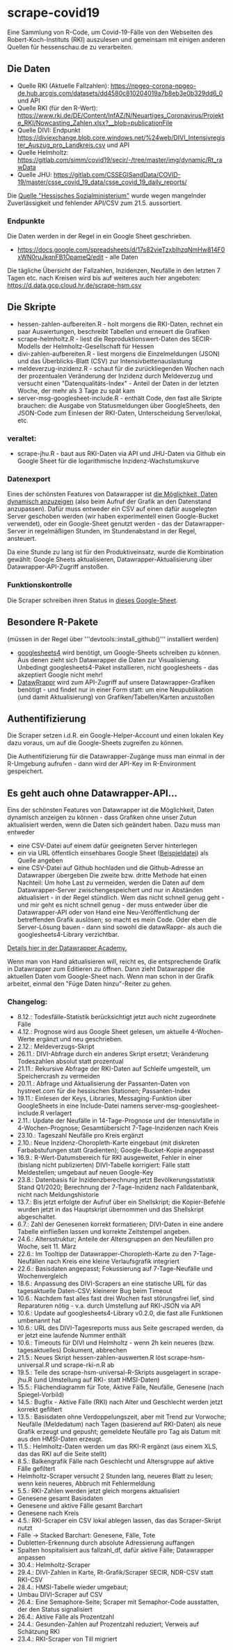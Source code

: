 # scrape-covid19
Eine Sammlung von R-Code, um Covid-19-Fälle von den Webseiten des Robert-Koch-Instituts (RKI) auszulesen und gemeinsam mit einigen anderen Quellen für hessenschau.de zu verarbeiten. 

## Die Daten

- Quelle RKI (Aktuelle Fallzahlen): https://npgeo-corona-npgeo-de.hub.arcgis.com/datasets/dd4580c810204019a7b8eb3e0b329dd6_0 und API
- Quelle RKI (für den R-Wert): https://www.rki.de/DE/Content/InfAZ/N/Neuartiges_Coronavirus/Projekte_RKI/Nowcasting_Zahlen.xlsx?__blob=publicationFile
- Quelle DIVI: Endpunkt https://diviexchange.blob.core.windows.net/%24web/DIVI_Intensivregister_Auszug_pro_Landkreis.csv und API
- Quelle Helmholtz: https://gitlab.com/simm/covid19/secir/-/tree/master/img/dynamic/Rt_rawData
- Quelle JHU: https://gitlab.com/CSSEGISandData/COVID-19/master/csse_covid_19_data/csse_covid_19_daily_reports/

Die [Quelle "Hessisches Sozialministerium"](https://soziales.hessen.de/gesundheit/infektionsschutz/coronavirus-sars-cov-2/taegliche-uebersicht-der-bestaetigten-sars-cov-2-faelle-hessen) wurde wegen mangelnder Zuverlässigkeit und fehlender API/CSV zum 21.5. aussortiert. 

### Endpunkte 

Die Daten werden in der Regel in ein Google Sheet geschrieben.

- https://docs.google.com/spreadsheets/d/17s82vieTzxblhzqNmHw814F0xWN0ruJkqnFB1OpameQ/edit - alle Daten

Die tägliche Übersicht der Fallzahlen, Inzidenzen, Neufälle in den letzten 7 Tagen etc. nach Kreisen wird bis auf weiteres auch hier angeboten: https://d.data.gcp.cloud.hr.de/scrape-hsm.csv
  
## Die Skripte
* hessen-zahlen-aufbereiten.R - holt morgens die RKI-Daten, rechnet ein paar Auswertungen, beschreibt Tabellen und erneuert die Grafiken
* scrape-helmholtz.R - liest die Reproduktionswert-Daten des SECIR-Modells der Helmholtz-Gesellschaft für Hessen
* divi-zahlen-aufbereiten.R - liest morgens die Einzelmeldungen (JSON) und das Überblicks-Blatt (CSV) zur Intensivbettenauslastung
* meldeverzug-inzidenz.R - schaut für die zurückliegenden Wochen nach der prozentualen Veränderung der Inzidenz durch Meldeverzug und versucht einen "Datenqualitäts-Index" - Anteil der Daten in der letzten Woche, der mehr als 3 Tage zu spät kam
* server-msg-googlesheet-include.R - enthält Code, den fast alle Skripte brauchen: die Ausgabe von Statusmeldungen über GoogleSheets, den JSON-Code zum Einlesen der RKI-Daten, Unterscheidung Server/lokal, etc. 

### veraltet: 
* scrape-jhu.R - baut aus RKI-Daten via API und JHU-Daten via Github ein Google Sheet für die logarithmische Inzidenz-Wachstumskurve

### Datenexport

Eines der schönsten Features von Datawrapper ist [die Möglichkeit, Daten dynamisch anzuzeigen](https://academy.datawrapper.de/article/60-external-data-sources) (also beim Aufruf der Grafik an den Datenstand anzupassen). Dafür muss entweder ein CSV auf einen dafür ausgelegten Server geschoben werden (wir haben experimentell einen Google-Bucket verwendet), oder ein Google-Sheet genutzt werden - das der Datawrapper-Server in regelmäßigen Stunden, im Stundenabstand in der Regel, ansteuert. 

Da eine Stunde zu lang ist für den Produktiveinsatz, wurde die Kombination gewählt: Google Sheets aktualisieren, Datawrapper-Aktualisierung über Datawrapper-API-Zugriff anstoßen. 

### Funktionskontrolle

Die Scraper schreiben ihren Status in [dieses Google-Sheet](https://docs.google.com/spreadsheets/d/1Q5rCvvSUn6WGcsCnKwGJ0y9PwbiML-34kyxYSYX2Qjk/edit#gid=0). 

## Besondere R-Pakete
(müssen in der Regel über '''devtools::install_github()''' installiert werden)
* [googlesheets4](https://github.com/tidyverse/googlesheets4) wird benötigt, um Google-Sheets schreiben zu können. Aus denen zieht sich Datawrapper die Daten zur Visualisierung. Unbedingt googlesheets4-Paket installieren, nicht googlesheets - das akzeptiert Google nicht mehr!
* [DatawRrappr](https://github.com/munichrocker/DatawRappr/) wird zum API-Zugriff auf unsere Datawrapper-Grafiken benötigt - und findet nur in einer Form statt: um eine Neupublikation (und damit Aktualisierung) von Grafiken/Tabellen/Karten anzustoßen

## Authentifizierung 
Die Scraper setzen i.d.R. ein Google-Helper-Account und einen lokalen Key dazu voraus, um auf die Google-Sheets zugreifen zu können. 

Die Authentifizierung für die Datawrapper-Zugänge muss man einmal in der R-Umgebung aufrufen - dann wird der API-Key im R-Environment gespeichert. 

## Es geht auch ohne Datawrapper-API...

Eins der schönsten Features von Datawrapper ist die Möglichkeit, Daten dynamisch anzeigen zu können - dass Grafiken ohne unser Zutun aktualisiert werden, wenn die Daten sich geändert haben. Dazu muss man entweder
* eine CSV-Datei auf einem dafür geeigneten Server hinterlegen
* ein via URL öffentlich einsehbares Google Sheet ([Beispieldatei](https://docs.google.com/spreadsheets/d/1OhMGQJXe2rbKg-kCccVNpAMc3yT2i3ubmCndf-zX0JU/edit#gid=1805279723)) als Quelle angeben
* eine CSV-Datei auf Github hochladen und die Github-Adresse an Datawrapper übergeben
Die zweite bzw. dritte Methode hat einen Nachteil: Um hohe Last zu vermeiden, werden die Daten auf dem Datawrapper-Server zwischengespeichert und nur in Abständen aktualisiert - in der Regel stündlich. Wem das nicht schnell genug geht - und mir geht es nicht schnell genug - der muss entweder über die Datawrapper-API oder von Hand eine Neu-Veröffentlichung der betreffenden Grafik auslösen; so macht es mein Code. Oder eben die Server-Lösung bauen - dann sind sowohl die datawRappr- als auch die googlesheets4-Library verzichtbar. 

[Details hier in der Datawrapper Academy.](https://academy.datawrapper.de/article/60-external-data-sources)

Wenn man von Hand aktualisieren will, reicht es, die entsprechende Grafik in Datawrapper zum Editieren zu öffnen. Dann zieht Datawrapper die aktuellen Daten vom Google-Sheet nach. Wenn man schon in der Grafik arbeitet, einmal den "Füge Daten hinzu"-Reiter zu gehen.

### Changelog: 
* 8.12.: Todesfälle-Statistik berücksichtigt jetzt auch nicht zugeordnete Fälle
* 4.12.: Prognose wird aus Google Sheet gelesen, um aktuelle 4-Wochen-Werte ergänzt und neu geschrieben. 
* 2.12.: Meldeverzugs-Skript
* 26.11.: DIVI-Abfrage durch ein anderes Skript ersetzt; Veränderung Todeszahlen absolut statt prozentual
* 21.11.: Rekursive Abfrage der RKI-Daten auf Schleife umgestellt, um Speichercrash zu vermeiden
* 20.11.: Abfrage und Aktualisierung der Passanten-Daten von hystreet.com für die hessischen Stationen; Passanten-Index
* 19.11.: Einlesen der Keys, Libraries, Messaging-Funktion über GoogleSheets in eine Include-Datei namens server-msg-googlesheet-include.R verlagert
* 2.11.: Update der Neufälle in 14-Tage-Prognose und der Intensivfälle in 4-Wochen-Prognose; Gesamtübersicht 7-Tage-Inzidenzen nach Kreis
* 23.10.: Tageszahl Neufälle pro Kreis ergänzt
* 2.10.: Neue Inzidenz-Choropleth-Karte eingebaut (mit diskreten Farbabstufungen statt Gradienten); Google-Bucket-Kopie angepasst
* 16.9.: R-Wert-Datumsbereich für RKI ausgeweitet, Fehler in einer (bislang nicht publizierten) DIVI-Tabelle korrigiert: Fälle statt Meldestellen; umgebaut auf neuen Google-Key 
* 23.8.: Datenbasis für Inzidenzberechnung jetzt Bevölkerungsstatistik Stand Q1/2020; Berechnung der 7-Tage-Inzidenz nach Falldatenbank, nicht nach Meldungshistorie
* 13.7.: Bis jetzt erfolgte der Aufruf über ein Shellskript; die Kopier-Befehle wurden jetzt in das Hauptskript übernommen und das Shellskript abgeschaltet. 
* 6.7.: Zahl der Genesenen korrekt formatieren; DIVI-Daten in eine andere Tabelle einfließen lassen und korrekte Zeitstempel angeben. 
* 24.6.: Altersstruktur; Anteile der Altersgruppen an den Neufällen pro Woche, seit 11. März
* 22.6.: Im Tooltipp der Datawrapper-Choropleth-Karte zu den 7-Tage-Neufällen nach Kreis eine kleine Verlaufsgrafik integriert
* 22.6.: Basisdaten angepasst; Fokussierung auf 7-Tage-Neufälle und Wochenvergleich
* 18.6.: Anpassung des DIVI-Scrapers an eine statische URL für das tagesaktuelle Daten-CSV; kleinerer Bug beim Timeout
* 10.6.: Nachdem fast alles fast drei Wochen fast störungsfrei lief, sind Reparaturen nötig - v.a. durch Umstellung auf RKI-JSON via API
* 10.6.: Update auf googlesheets4-Library v0.2.0, die fast alle Funktionen umbenannt hat
* 10.6.: URL des DIVI-Tagesreports muss aus Seite gescraped werden, da er jetzt eine laufende Nummer enthält
* 10.6.: Timeouts für DIVI und Helmholtz - wenn 2h kein neueres (bzw. tagesaktuelles) Dokument, abbrechen
* 21.5.: Neues Skript hessen-zahlen-auswerten.R löst scrape-hsm-universal.R und scrape-rki-n.R ab
* 19.5.: Teile des scrape-hsm-universal-R-Skripts ausgelagert in scrape-jhu.R (und Umstellung auf RKI- statt HMSI-Daten)
* 15.5.: Flächendiagramm für Tote, Aktive Fälle, Neufälle, Genesene (nach Spiegel-Vorbild) 
* 14.5.: Bugfix - Aktive Fälle (RKI) nach Alter und Geschlecht werden jetzt korrekt gefiltert
* 13.5.: Basisdaten ohne Verdoppelungszeit, aber mit Trend zur Vorwoche; Neufälle (Meldedatum) nach Tagen (basierend auf RKI-Daten) als neue Grafik erzeugt und gepusht; gemeldete Neufälle pro Tag als Datum mit aus den HMSI-Daten erzeugt. 
* 11.5.: Helmholtz-Daten werden um das RKI-R ergänzt (aus einem XLS, das das RKI auf die Seite stellt)
* 8.5.: Balkengrafik Fälle nach Geschlecht und Altersgruppe auf aktive Fälle gefiltert
* Helmholtz-Scraper versucht 2 Stunden lang, neueres Blatt zu lesen; wenn kein neueres, Abbruch mit Fehlermeldung
* 5.5.: RKI-Zahlen werden jetzt gleich morgens aktualisiert
* Genesene gesamt Basisdaten
* Genesene und aktive Fälle gesamt Barchart
* Genesene nach Kreis
* 4.5.: RKI-Scraper ein CSV lokal ablegen lassen, das das Scraper-Skript nutzt
* Fälle -> Stacked Barchart: Genesene, Fälle, Tote
* Dubletten-Erkennung durch absolute Adressierung auffangen
* Spalten hospitalisiert aus fallzahl_df, dafür aktive Fälle; Datawrapper anpassen
* 30.4.: Helmholtz-Scraper
* 29.4.: DIVI-Zahlen in Karte, Rt-Grafik/Scraper SECIR, NDR-CSV statt RKI-CSV
* 28.4.: HMSI-Tabelle wieder umgebaut;
* Umbau DIVI-Scraper auf CSV
* 26.4.: Eine Semaphore-Seite; Scraper mit Semaphor-Code ausstatten, der den Status signalisiert
* 26.4.: Aktive Fälle als Prozentzahl
* 24.4.: Gesunden-Zahlen auf Prozentzahl reduziert; Verweis auf Schätzung RKI
* 23.4.: RKI-Scraper von Till migriert
